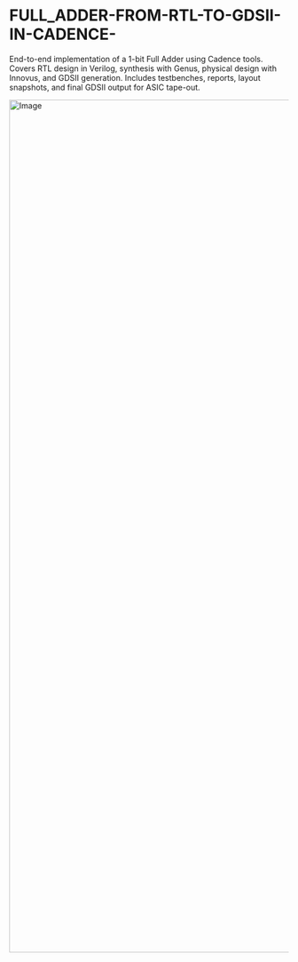 # FULL_ADDER-FROM-RTL-TO-GDSII-IN-CADENCE-

End-to-end implementation of a 1-bit Full Adder using Cadence tools. Covers RTL design in Verilog, synthesis with Genus, physical design with Innovus, and GDSII generation. Includes testbenches, reports, layout snapshots, and final GDSII output for ASIC tape-out.


<img width="1024" height="1536" alt="Image" src="https://github.com/user-attachments/assets/47bd66f3-e7ae-431d-b5c6-30d254eb0564" />
